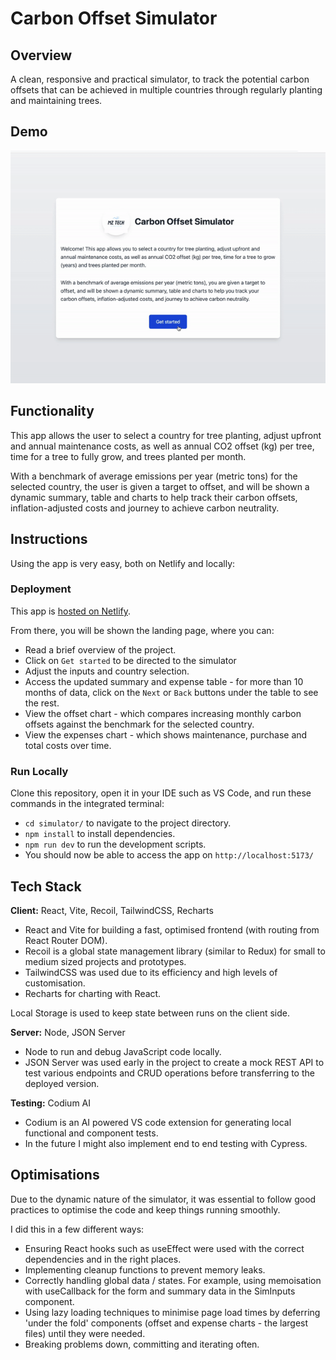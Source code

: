 # Carbon Offset Simulator

## Overview

A clean, responsive and practical simulator, to track the potential carbon offsets that can be achieved in multiple countries through regularly planting and maintaining trees.

## Demo

![app-demo](./simulator/src/assets/carbon-offset-simulator-demo.gif)

## Functionality

This app allows the user to select a country for tree planting, adjust upfront and annual maintenance costs, as well as annual CO2 offset (kg) per tree, time for a tree to fully grow, and trees planted per month.

With a benchmark of average emissions per year (metric tons) for the selected country, the user is given a target to offset, and will be shown a dynamic summary, table and charts to help track their carbon offsets, inflation-adjusted costs and journey to achieve carbon neutrality.

## Instructions

Using the app is very easy, both on Netlify and locally:

### Deployment

This app is [hosted on Netlify](https://switch2zero-mz.netlify.app/).

From there, you will be shown the landing page, where you can:

- Read a brief overview of the project.
- Click on `Get started` to be directed to the simulator
- Adjust the inputs and country selection.
- Access the updated summary and expense table - for more than 10 months of data, click on the `Next` or `Back` buttons under the table to see the rest.
- View the offset chart - which compares increasing monthly carbon offsets against the benchmark for the selected country.
- View the expenses chart - which shows maintenance, purchase and total costs over time.

### Run Locally

Clone this repository, open it in your IDE such as VS Code, and run these commands in the integrated terminal:

- `cd simulator/` to navigate to the project directory.
- `npm install` to install dependencies.
- `npm run dev` to run the development scripts.
- You should now be able to access the app on `http://localhost:5173/`

## Tech Stack

**Client:** React, Vite, Recoil, TailwindCSS, Recharts

- React and Vite for building a fast, optimised frontend (with routing from React Router DOM).
- Recoil is a global state management library (similar to Redux) for small to medium sized projects and prototypes.
- TailwindCSS was used due to its efficiency and high levels of customisation.
- Recharts for charting with React.

Local Storage is used to keep state between runs on the client side.

**Server:** Node, JSON Server

- Node to run and debug JavaScript code locally.
- JSON Server was used early in the project to create a mock REST API to test various endpoints and CRUD operations before transferring to the deployed version.

**Testing:** Codium AI

- Codium is an AI powered VS code extension for generating local functional and component tests.
- In the future I might also implement end to end testing with Cypress.

## Optimisations

Due to the dynamic nature of the simulator, it was essential to follow good practices to optimise the code and keep things running smoothly.

I did this in a few different ways:

- Ensuring React hooks such as useEffect were used with the correct dependencies and in the right places.
- Implementing cleanup functions to prevent memory leaks.
- Correctly handling global data / states. For example, using memoisation with useCallback for the form and summary data in the SimInputs component.
- Using lazy loading techniques to minimise page load times by deferring 'under the fold' components (offset and expense charts - the largest files) until they were needed.
- Breaking problems down, committing and iterating often.
